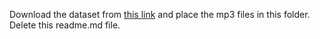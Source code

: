 Download the dataset from [this link](https://drive.google.com/file/d/1iv_KmmxkBcUvbEfdrtvXg8S1Lmmqhs64/view?usp=sharing) and place the mp3 files in this folder. Delete this readme.md file.